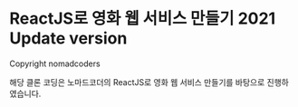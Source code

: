# ReactJS로 영화 웹 서비스 만들기 2021 Update version

Copyright nomadcoders

해당 클론 코딩은 노마드코더의 ReactJS로 영화 웹 서비스 만들기를 바탕으로 진행하였습니다.
